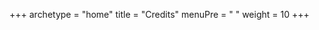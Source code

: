 +++
archetype = "home"
title = "Credits"
menuPre = "<i class='fas fa-bullhorn'></i> "
weight = 10
+++

